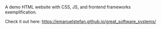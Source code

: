 A demo HTML website with CSS, JS, and frontend frameworks exemplification.

Check it out here: https://emanuelstefan.github.io/great_software_systems/
